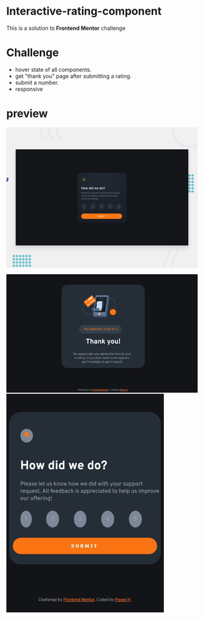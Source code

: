 # Interactive-rating-component
This is a solution to **Frontend Mentor** challenge 

# Challenge 
- hover state of all components.
- get "thank you" page after submitting a rating.
- submit a number.
- responsive 

# preview 

![desktop-preview](images/desktop-preview.jpg)

![thank-you](images/thank-you-page.JPG)
![mobile-view](images/mobile-view.JPG)
